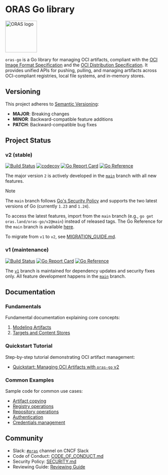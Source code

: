 # ORAS Go library

<p align="left">
<a href="https://oras.land/"><img src="https://oras.land/img/oras.svg" alt="ORAS logo" width="100px"></a>
</p>

`oras-go` is a Go library for managing OCI artifacts, compliant with the [OCI Image Format Specification](https://github.com/opencontainers/image-spec) and the [OCI Distribution Specification](https://github.com/opencontainers/distribution-spec). It provides unified APIs for pushing, pulling, and managing artifacts across OCI-compliant registries, local file systems, and in-memory stores.

## Versioning

This project adheres to [Semantic Versioning](https://semver.org/):
- **MAJOR**: Breaking changes
- **MINOR**: Backward-compatible feature additions
- **PATCH**: Backward-compatible bug fixes

## Project Status

### v2 (stable)

[![Build Status](https://github.com/oras-project/oras-go/actions/workflows/build.yml/badge.svg?event=push&branch=main)](https://github.com/oras-project/oras-go/actions/workflows/build.yml?query=workflow%3Abuild+event%3Apush+branch%3Amain)
[![codecov](https://codecov.io/gh/oras-project/oras-go/branch/main/graph/badge.svg)](https://codecov.io/gh/oras-project/oras-go)
[![Go Report Card](https://goreportcard.com/badge/oras.land/oras-go/v2)](https://goreportcard.com/report/oras.land/oras-go/v2)
[![Go Reference](https://pkg.go.dev/badge/oras.land/oras-go/v2.svg)](https://pkg.go.dev/oras.land/oras-go/v2)

The major version `2` is actively developed in the [`main`](https://github.com/oras-project/oras-go/tree/main) branch with all new features.

> [!Note]
> The `main` branch follows [Go's Security Policy](https://github.com/golang/go/security/policy) and supports the two latest versions of Go (currently `1.23` and `1.24`).

To access the latest features, import from the `main` branch (e.g., `go get oras.land/oras-go/v2@main`) instead of released tags.
The Go Reference for the `main` branch is available [here](https://pkg.go.dev/oras.land/oras-go/v2@main).

To migrate from `v1` to `v2`, see [MIGRATION_GUIDE.md](MIGRATION_GUIDE.md).

### v1 (maintenance)

[![Build Status](https://github.com/oras-project/oras-go/actions/workflows/build.yml/badge.svg?event=push&branch=v1)](https://github.com/oras-project/oras-go/actions/workflows/build.yml?query=workflow%3Abuild+event%3Apush+branch%3Av1)
[![Go Report Card](https://goreportcard.com/badge/oras.land/oras-go)](https://goreportcard.com/report/oras.land/oras-go)
[![Go Reference](https://pkg.go.dev/badge/oras.land/oras-go.svg)](https://pkg.go.dev/oras.land/oras-go)

The [`v1`](https://github.com/oras-project/oras-go/tree/v1) branch is maintained for dependency updates and security fixes only. All feature development happens in the [`main`](https://github.com/oras-project/oras-go/tree/main) branch.

## Documentation

### Fundamentals

Fundamental documentation explaining core concepts:

1. [Modeling Artifacts](docs/Modeling-Artifacts.md)
2. [Targets and Content Stores](docs/Targets.md)

### Quickstart Tutorial

Step-by-step tutorial demonstrating OCI artifact management:

- [Quickstart: Managing OCI Artifacts with `oras-go` v2](docs/tutorial/quickstart.md)

### Common Examples

Sample code for common use cases:

- [Artifact copying](https://pkg.go.dev/oras.land/oras-go/v2#pkg-examples)
- [Registry operations](https://pkg.go.dev/oras.land/oras-go/v2/registry#pkg-examples)
- [Repository operations](https://pkg.go.dev/oras.land/oras-go/v2/registry/remote#pkg-examples)
- [Authentication](https://pkg.go.dev/oras.land/oras-go/v2/registry/remote/auth#pkg-examples)
- [Credentials management](https://pkg.go.dev/oras.land/oras-go/v2/registry/remote/credentials#pkg-examples)

## Community

- Slack: [`#oras`](https://cloud-native.slack.com/archives/CJ1KHJM5Z) channel on CNCF Slack
- Code of Conduct: [CODE_OF_CONDUCT.md](CODE_OF_CONDUCT.md)
- Security Policy: [SECURITY.md](SECURITY.md)
- Reviewing Guide: [Reviewing Guide](https://github.com/oras-project/community/blob/main/REVIEWING.md)
